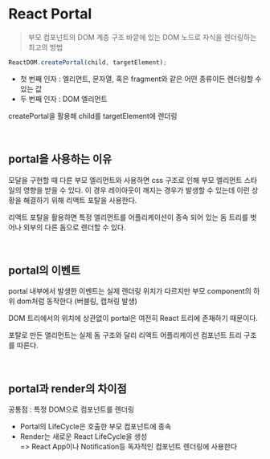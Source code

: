 # React Portal

> 부모 컴포넌트의 DOM 계층 구조 바깥에 있는 DOM 노드로 자식을 렌더링하는 최고의 방법
> <br>

```javascript
ReactDOM.createPortal(child, targetElement);
```

- 첫 번째 인자 : 엘리먼트, 문자열, 혹은 fragment와 같은 어떤 종류이든 렌더링할 수 있는 값
- 두 번째 인자 : DOM 엘리먼트

createPortal을 활용해 child를 targetElement에 렌더링

<br>

## portal을 사용하는 이유

모달을 구현할 때 다른 부모 엘리먼트와 사용하면 css 구조로 인해 부모 엘리먼트 스타일의 영향을 받을 수 있다.
이 경우 레이아웃이 깨지는 경우가 발생할 수 있는데 이런 상황을 해결하기 위해 리액트 포탈을 사용한다.

리액트 포탈을 활용하면 특정 엘리먼트를 어플리케이션이 종속 되어 있는 돔 트리를 벗어나 외부의 다른 돔으로 렌더할 수 있다.

<br>

## portal의 이벤트

portal 내부에서 발생한 이벤트는 실제 렌더링 위치가 다르지만 부모 component의 하위 dom처럼 동작한다 (버블링, 캡쳐링 발생)

DOM 트리에서의 위치에 상관없이 portal은 여전히 React 트리에 존재하기 때문이다.

포탈로 만든 앨리먼트는 실제 돔 구조와 달리 리액트 어플리케이션 컴포넌트 트리 구조를 따른다.

<br>

## portal과 render의 차이점

공통점 : 특정 DOM으로 컴포넌트를 렌더링

- Portal의 LifeCycle은 호출한 부모 컴포넌트에 종속<br>
- Render는 새로운 React LifeCycle을 생성<br>
  => React App이나 Notification등 독자적인 컴포넌트 렌더링에 사용한다
